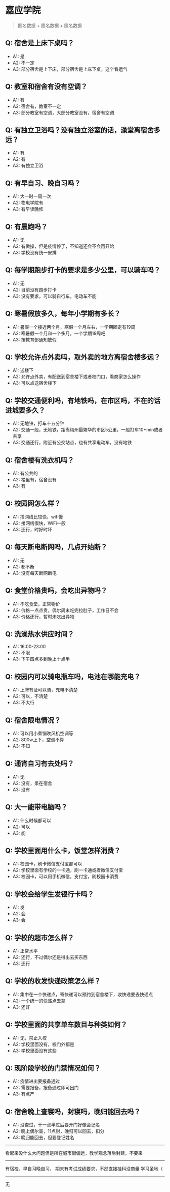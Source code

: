 # 嘉应学院
> 匿名数据 + 匿名数据 + 匿名数据
## Q: 宿舍是上床下桌吗？
- A1: 是
- A2: 不一定
- A3: 部分宿舍是上下床，部分宿舍是上床下桌，这个看运气
## Q: 教室和宿舍有没有空调？
- A1: 有
- A2: 宿舍有，教室不一定
- A3: 部分教室有空调，大部分教室没有，宿舍有空调
## Q: 有独立卫浴吗？没有独立浴室的话，澡堂离宿舍多远？
- A1: 有
- A2: 有
- A3: 有独立卫浴
## Q: 有早自习、晚自习吗？
- A1: 大一时一周一次
- A2: 物电学院有
- A3: 有早读晚修
## Q: 有晨跑吗？
- A1: 无
- A2: 有做操，但是疫情停了，不知道还会不会再开始
- A3: 学校没有统一安排
## Q: 每学期跑步打卡的要求是多少公里，可以骑车吗？
- A1: 无
- A2: 目前没有跑步打卡
- A3: 没有要求，可以骑自行车，电动车不能
## Q: 寒暑假放多久，每年小学期有多长？
- A1: 暑假一个接近两个月，寒假一个月左右，一学期固定有19周
- A2: 寒暑假一个月和一个多月，一个学期19周吧
- A3: 按教育部通知放假
## Q: 学校允许点外卖吗，取外卖的地方离宿舍楼多远？
- A1: 送楼下
- A2: 允许点外卖，有配送到宿舍楼下或者校门口，看商家怎么操作
- A3: 可以点送宿舍楼下
## Q: 学校交通便利吗，有地铁吗，在市区吗，不在的话进城要多久？
- A1: 无地铁，打车十五分钟
- A2: 交通一般，无地铁，距离梅州最繁华的市区5公里，一般打车10+min或者共享
- A3: 交通还行，附近有公交站点，也有共享电动车，没有地铁
## Q: 宿舍楼有洗衣机吗？
- A1: 有公共的
- A2: 楼里有，宿舍没有
- A3: 有
## Q: 校园网怎么样？
- A1: 插网线比较快，wifi慢
- A2: 接网线很快，WiFi一般
- A3: 还行，时好时坏
## Q: 每天断电断网吗，几点开始断？
- A1: 无
- A2: 都不断
- A3: 没有每天断网断电
## Q: 食堂价格贵吗，会吃出异物吗？
- A1: 不吃食堂，正常物价
- A2: 价格一点点贵，偶尔周末吃完拉肚子，工作日不会
- A3: 价格还行，暂时未吃出异物
## Q: 洗澡热水供应时间？
- A1: 16:00-23:00
- A2: 不限
- A3: 下午四点多到晚上十点半
## Q: 校园内可以骑电瓶车吗，电池在哪能充电？
- A1: 上牌有证可以骑，充电不清楚
- A2: 可以，不清楚
- A3: 不太行
## Q: 宿舍限电情况？
- A1: 可以用小煮锅吹风机空调等
- A2: 800w上下，空调不算
- A3: 不知
## Q: 通宵自习有去处吗？
- A1: 无
- A2: 没有，呆在宿舍
- A3: 没有
## Q: 大一能带电脑吗？
- A1: 什么时候都可以
- A2: 可以
- A3: 能
## Q: 学校里面用什么卡，饭堂怎样消费？
- A1: 校园卡，刷卡微信支付宝都可以
- A2: 学校里面有学校的一卡通，刷一卡通或者微信支付宝
- A3: 校园卡，可以用手机微信，支付宝，刷校园卡消费
## Q: 学校会给学生发银行卡吗？
- A1: 发
- A2: 会
- A3: 会
## Q: 学校的超市怎么样？
- A1: 正常水平
- A2: 还行，不过偶尔还是得出去买东西
- A3: 还行
## Q: 学校的收发快递政策怎么样？
- A1: 集中在一个快递点，寄快递可以预约到宿舍楼下，收快递要去快递点
- A2: 一个统一的快递点去拿
- A3: 还好
## Q: 学校里面的共享单车数目与种类如何？
- A1: 无，禁止入校
- A2: 学校里面没有，校门外都是
- A3: 学校里面没有这些
## Q: 现阶段学校的门禁情况如何？
- A1: 疫情进出要报备通过
- A2: 需要报备，报备通过即可出门
- A3: 有点严
## Q: 宿舍晚上查寝吗，封寝吗，晚归能回去吗？
- A1: 没查过，十一点半过后要开门好像会记名
- A2: 晚上偶尔查，11点封，晚归可以回去，扣分
- A3: 晚归能回去，但要登记姓名
***
看起来没什么大问题但是所在城市很偏远，教学观念落后封建，不要来
***
有宿检、早自习晚自习，
期末有考试成绩要求，不然直接挂科没商量
学习圣地（
***
无